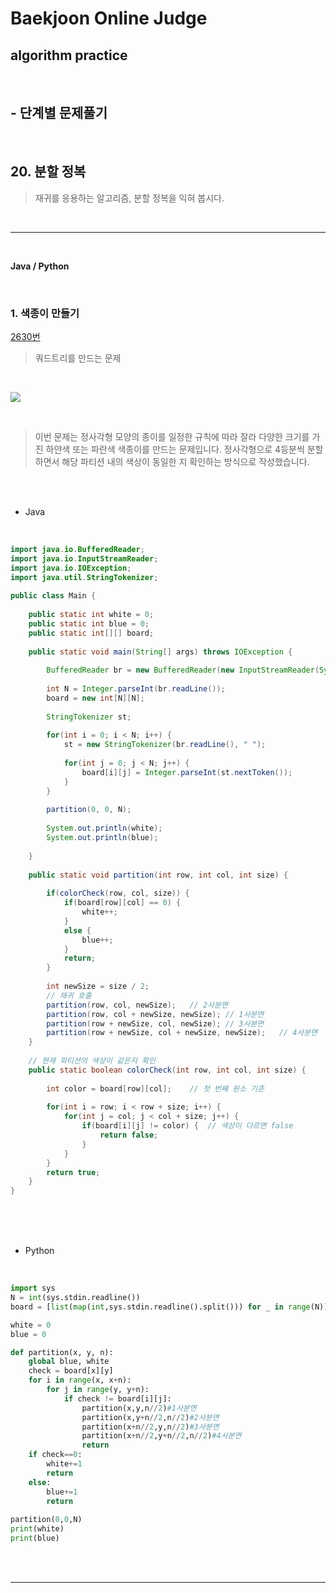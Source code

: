 # Baekjoon Online Judge

## algorithm practice
<br>

## - 단계별 문제풀기
<br>

## 20. 분할 정복

> 재귀를 응용하는 알고리즘, 분할 정복을 익혀 봅시다.

<br>

---

<br>

**Java / Python**

<br>

### 1. 색종이 만들기
[2630번](https://www.acmicpc.net/problem/2630) 
> 쿼드트리를 만드는 문제

<br>

![](https://images.velog.io/images/jini_eun/post/c31026de-4599-4a04-a887-df5d0e98ef81/image.png)

<br>

> 이번 문제는 정사각형 모양의 종이를 일정한 규칙에 따라 잘라 다양한 크기를 가진 하얀색 또는 파란색 색종이를 만드는 문제입니다. 정사각형으로 4등분씩 분할하면서 해당 파티션 내의 색상이 동일한 지 확인하는 방식으로 작성했습니다.
 

<br><br>

- Java

<br>

```java
import java.io.BufferedReader;
import java.io.InputStreamReader;
import java.io.IOException;
import java.util.StringTokenizer;
 
public class Main {
	
	public static int white = 0;
	public static int blue = 0;
	public static int[][] board;
 
	public static void main(String[] args) throws IOException {
		
		BufferedReader br = new BufferedReader(new InputStreamReader(System.in));
		
		int N = Integer.parseInt(br.readLine());	
		board = new int[N][N];
        
  		StringTokenizer st;
		
		for(int i = 0; i < N; i++) {
			st = new StringTokenizer(br.readLine(), " ");
			
			for(int j = 0; j < N; j++) {
				board[i][j] = Integer.parseInt(st.nextToken());
			}
		}
		
		partition(0, 0, N);
		
		System.out.println(white);
		System.out.println(blue);
		
	}
	
	public static void partition(int row, int col, int size) {
		
		if(colorCheck(row, col, size)) {
			if(board[row][col] == 0) {
				white++;
			}
			else {
				blue++;
			}
			return;
		}
		
		int newSize = size / 2;
		// 재귀 호출
		partition(row, col, newSize);	// 2사분면
		partition(row, col + newSize, newSize);	// 1사분면
		partition(row + newSize, col, newSize);	// 3사분면
		partition(row + newSize, col + newSize, newSize);	// 4사분면
	}
	
	// 현재 파티션의 색상이 같은지 확인
	public static boolean colorCheck(int row, int col, int size) {
	
		int color = board[row][col];	// 첫 번째 원소 기준
		
		for(int i = row; i < row + size; i++) {
			for(int j = col; j < col + size; j++) {
				if(board[i][j] != color) {	// 색상이 다르면 false
					return false;
				}
			}
		}
		return true;
	}
}
```


<br><br><br>

- Python 

<br>

```python
import sys
N = int(sys.stdin.readline())
board = [list(map(int,sys.stdin.readline().split())) for _ in range(N)]

white = 0
blue = 0

def partition(x, y, n):
    global blue, white
    check = board[x][y]
    for i in range(x, x+n):
        for j in range(y, y+n):
            if check != board[i][j]:
                partition(x,y,n//2)#1사분면
                partition(x,y+n//2,n//2)#2사분면
                partition(x+n//2,y,n//2)#3사분면
                partition(x+n//2,y+n//2,n//2)#4사분면
                return
    if check==0:
        white+=1
        return
    else:  
        blue+=1
        return
            
partition(0,0,N)
print(white)
print(blue)
```

<br><br>

---

<br>

